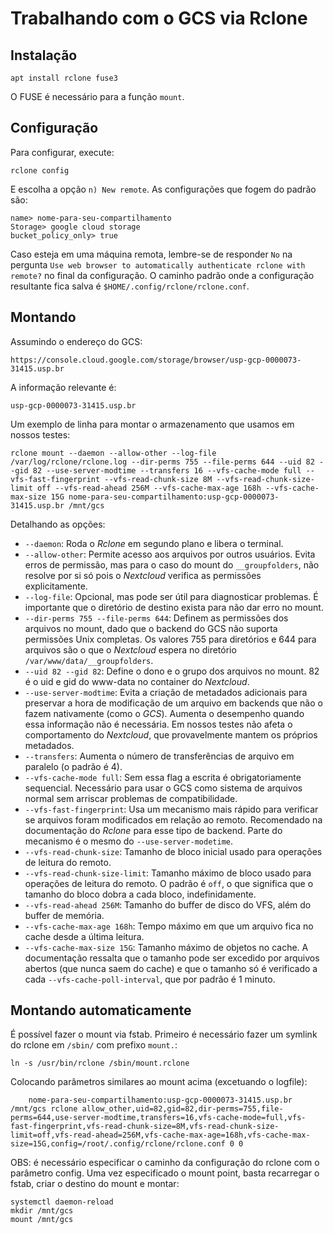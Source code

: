 # Trabalhando com o GCS via Rclone

## Instalação

    apt install rclone fuse3

O FUSE é necessário para a função `mount`.

## Configuração

Para configurar, execute:

    rclone config

E escolha a opção `n) New remote`. As configurações que fogem do padrão são:

```
name> nome-para-seu-compartilhamento
Storage> google cloud storage
bucket_policy_only> true
```

Caso esteja em uma máquina remota, lembre-se de responder `No` na pergunta `Use web browser to automatically authenticate rclone with remote?` no final da configuração. O caminho padrão onde a configuração resultante fica salva é `$HOME/.config/rclone/rclone.conf`.

## Montando

Assumindo o endereço do GCS:

    https://console.cloud.google.com/storage/browser/usp-gcp-0000073-31415.usp.br

A informação relevante é:

    usp-gcp-0000073-31415.usp.br

Um exemplo de linha para montar o armazenamento que usamos em nossos testes:

```
rclone mount --daemon --allow-other --log-file /var/log/rclone/rclone.log --dir-perms 755 --file-perms 644 --uid 82 --gid 82 --use-server-modtime --transfers 16 --vfs-cache-mode full --vfs-fast-fingerprint --vfs-read-chunk-size 8M --vfs-read-chunk-size-limit off --vfs-read-ahead 256M --vfs-cache-max-age 168h --vfs-cache-max-size 15G nome-para-seu-compartilhamento:usp-gcp-0000073-31415.usp.br /mnt/gcs
```

Detalhando as opções:

  - `--daemon`: Roda o _Rclone_ em segundo plano e libera o terminal.
  - `--allow-other`: Permite acesso aos arquivos por outros usuários. Evita erros de permissão, mas para o caso do mount do `__groupfolders`, não resolve por si só pois o _Nextcloud_ verifica as permissões explicitamente.
  - `--log-file`: Opcional, mas pode ser útil para diagnosticar problemas. É importante que o diretório de destino exista para não dar erro no mount.
  - `--dir-perms 755 --file-perms 644`: Definem as permissões dos arquivos no mount, dado que o backend do GCS não suporta permissões Unix completas. Os valores 755 para diretórios e 644 para arquivos são o que o _Nextcloud_ espera no diretório `/var/www/data/__groupfolders`.
  - `--uid 82 --gid 82`: Define o dono e o grupo dos arquivos no mount. 82 é o uid e gid do www-data no container do _Nextcloud_.
  - `--use-server-modtime`: Evita a criação de metadados adicionais para preservar a hora de modificação de um arquivo em backends que não o fazem nativamente (como o _GCS_). Aumenta o desempenho quando essa informação não é necessária. Em nossos testes não afeta o comportamento do _Nextcloud_, que provavelmente mantem os próprios metadados.
  - `--transfers`: Aumenta o número de transferências de arquivo em paralelo (o padrão é 4).
  - `--vfs-cache-mode full`: Sem essa flag a escrita é obrigatoriamente sequencial. Necessário para usar o GCS como sistema de arquivos normal sem arriscar problemas de compatibilidade.
  - `--vfs-fast-fingerprint`: Usa um mecanismo mais rápido para verificar se arquivos foram modificados em relação ao remoto. Recomendado na documentação do _Rclone_ para esse tipo de backend. Parte do mecanismo é o mesmo do `--use-server-modetime`.
  - `--vfs-read-chunk-size`: Tamanho de bloco inicial usado para operações de leitura do remoto.
  - `--vfs-read-chunk-size-limit`: Tamanho máximo de bloco usado para operações de leitura do remoto. O padrão é `off`, o que significa que o tamanho do bloco dobra a cada bloco, indefinidamente.
  - `--vfs-read-ahead 256M`: Tamanho do buffer de disco do VFS, além do buffer de memória.
  - `--vfs-cache-max-age 168h`: Tempo máximo em que um arquivo fica no cache desde a última leitura.
  - `--vfs-cache-max-size 15G`: Tamanho máximo de objetos no cache. A documentação ressalta que o tamanho pode ser excedido por arquivos abertos (que nunca saem do cache) e que o tamanho só é verificado a cada `--vfs-cache-poll-interval`, que por padrão é 1 minuto.

## Montando automaticamente

É possível fazer o mount via fstab. Primeiro é necessário fazer um symlink do rclone em `/sbin/` com prefixo `mount.`:

```
ln -s /usr/bin/rclone /sbin/mount.rclone
```

Colocando parâmetros similares ao mount acima (excetuando o logfile):

```
    nome-para-seu-compartilhamento:usp-gcp-0000073-31415.usp.br /mnt/gcs rclone allow_other,uid=82,gid=82,dir-perms=755,file-perms=644,use-server-modtime,transfers=16,vfs-cache-mode=full,vfs-fast-fingerprint,vfs-read-chunk-size=8M,vfs-read-chunk-size-limit=off,vfs-read-ahead=256M,vfs-cache-max-age=168h,vfs-cache-max-size=15G,config=/root/.config/rclone/rclone.conf 0 0
```

OBS: é necessário especificar o caminho da configuração do rclone com o parâmetro config. Uma vez especificado o mount point, basta recarregar o fstab, criar o destino do mount e montar:

```
systemctl daemon-reload
mkdir /mnt/gcs
mount /mnt/gcs
```
